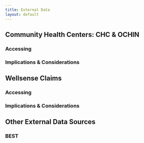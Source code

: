 ```yaml
---
title: External Data
layout: default
---
```


## Community Health Centers: CHC & OCHIN

### Accessing

### Implications & Considerations

## Wellsense Claims

### Accessing

### Implications & Considerations

## Other External Data Sources

### BEST

